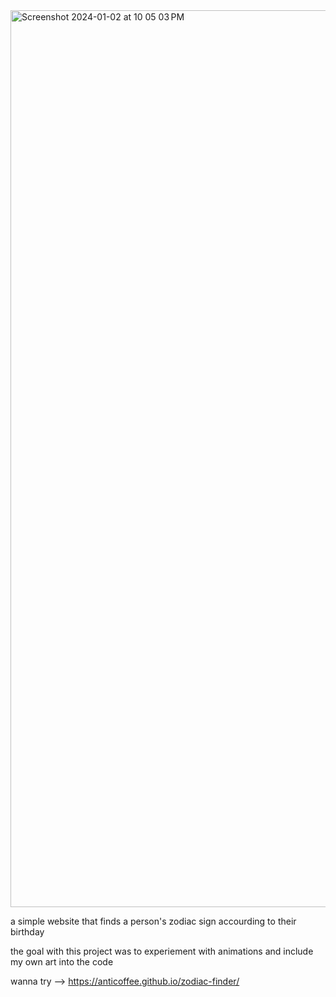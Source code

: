 <img width="1435" alt="Screenshot 2024-01-02 at 10 05 03 PM" src="https://github.com/anticoffee/zodiac-finder/assets/154034238/c63fb855-c2b9-4058-8f6c-ec59a6c39049">

a simple website that finds a person's zodiac sign accourding to their birthday

the goal with this project was to experiement with animations and include my own art into the code

wanna try --> https://anticoffee.github.io/zodiac-finder/
